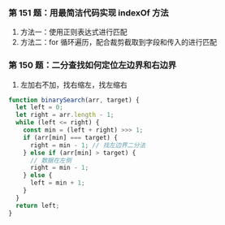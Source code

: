 ### 第 151 题：用最简洁代码实现 indexOf 方法

1. 方法一：使用正则表达式进行匹配
2. 方法二：for 循环遍历，配合裁剪截取到字段和传入的进行匹配

### 第 150 题：二分查找如何定位左边界和右边界

1. 左加右不加，找右缩左，找左缩右

```js
function binarySearch(arr, target) {
  let left = 0;
  let right = arr.length - 1;
  while (left <= right) {
    const min = (left + right) >>> 1;
    if (arr[min] === target) {
      right = min - 1; // 找左边界二分法
    } else if (arr[min] > target) {
      // 数据在左侧
      right = min - 1;
    } else {
      left = min + 1;
    }
  }
  return left;
}
```
